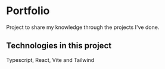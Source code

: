 # Portfolio

Project to share my knowledge through the projects I've done.

## Technologies in this project

Typescript, React, Vite and Tailwind